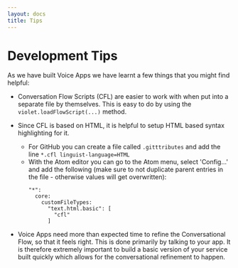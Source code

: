 ```yaml
---
layout: docs
title: Tips
---
```

# Development Tips

As we have built Voice Apps we have learnt a few things that you might find helpful:

* Conversation Flow Scripts (CFL) are easier to work with when put into a separate file by themselves. This is easy to do by using the `violet.loadFlowScript(...)` method.

* Since CFL is based on HTML, it is helpful to setup HTML based syntax highlighting for it.
  * For GitHub you can create a file called `.gitttributes` and add the line `*.cfl linguist-language=HTML`
  * With the Atom editor you can go to the Atom menu, select 'Config...' and add the following (make sure to not duplicate parent entries in the file - otherwise values will get overwritten):
    ```text
    "*":
      core:
        customFileTypes:
          "text.html.basic": [
            "cfl"
          ]
    ```

* Voice Apps need more than expected time to refine the Conversational Flow, so that it feels right. This is done primarily by talking to your app. It is therefore extremely important to build a basic version of your service built quickly which allows for the conversational refinement to happen.
